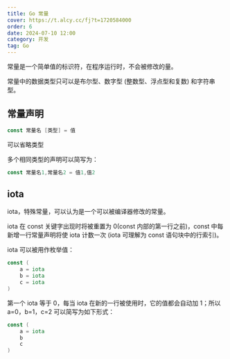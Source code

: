 ```yaml
---
title: Go 常量
cover: https://t.alcy.cc/fj?t=1720584000
order: 6
date: 2024-07-10 12:00
category: 开发
tag: Go
---
```


常量是一个简单值的标识符，在程序运行时，不会被修改的量。

常量中的数据类型只可以是布尔型、数字型 (整数型、浮点型和复数) 和字符串型。

## 常量声明

```Go
const 常量名 [类型] = 值
```

可以省略类型

多个相同类型的声明可以简写为：

```Go
const 常量名1,常量名2 = 值1,值2
```

## iota

iota，特殊常量，可以认为是一个可以被编译器修改的常量。

iota 在 const 关键字出现时将被重置为 0(const 内部的第一行之前)，const 中每新增一行常量声明将使 iota 计数一次 (iota 可理解为 const 语句块中的行索引)。

iota 可以被用作枚举值：

```Go
const (
    a = iota
    b = iota
    c = iota
)
```

第一个 iota 等于 0，每当 iota 在新的一行被使用时，它的值都会自动加 1；所以 a=0，b=1，c=2 可以简写为如下形式：

```Go
const (
    a = iota
    b
    c
)
```
